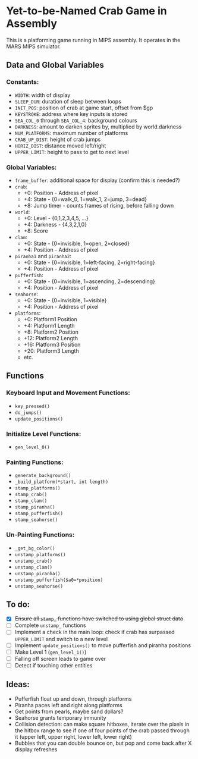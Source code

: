 # Yet-to-be-Named Crab Game in Assembly

This is a platforming game running in MIPS assembly. It operates in the MARS MIPS simulator.

## Data and Global Variables

### Constants:
 - `WIDTH`: width of display
 - `SLEEP_DUR`: duration of sleep between loops
 - `INIT_POS`: position of crab at game start, offset from $gp
 - `KEYSTROKE`: address where key inputs is stored
 - `SEA_COL_0` through `SEA_COL_4`: background colours
 - `DARKNESS`: amount to darken sprites by, multiplied by world.darkness
 - `NUM_PLATFORMS`: maximum number of platforms
 - `CRAB_UP_DIST`: height of crab jumps
 - `HORIZ_DIST`: distance moved left/right 
 - `UPPER_LIMIT`: height to pass to get to next level

### Global Variables:
 - `frame_buffer`: additional space for display (confirm this is needed?)
 - `crab`:
   - +0: Position - Address of pixel
   - +4: State - {0=walk_0, 1=walk_1, 2=jump, 3=dead}
   - +8: Jump timer - counts frames of rising, before falling down
 - `world`:
   - +0: Level - {0,1,2,3,4,5, ...}
   - +4: Darkness - {4,3,2,1,0}
   - +8: Score
 - `clam`:
   - +0: State - {0=invisible, 1=open, 2=closed}
   - +4: Position - Address of pixel
 - `piranha1` and `piranha2`:
   - +0: State - {0=invisible, 1=left-facing, 2=right-facing}
   - +4: Position - Address of pixel
 - `pufferfish`:
   - +0: State - {0=invisible, 1=ascending, 2=descending}
   - +4: Position - Address of pixel
 - `seahorse`:
   - +0: State - {0=invisible, 1=visible}
   - +4: Position - Address of pixel
 - `platforms`:
   - +0: Platform1 Position
   - +4: Platform1 Length
   - +8: Platform2 Position
   - +12: Platform2 Length
   - +16: Platform3 Position
   - +20: Platform3 Length
   - etc.

## Functions

### Keyboard Input and Movement Functions:
 - `key_pressed()`
 - `do_jumps()`
 - `update_positions()`

### Initialize Level Functions:
 - `gen_level_0()`

### Painting Functions:
 - `generate_background()`
 - `_build_platform(*start, int length)`
 - `stamp_platforms()`
 - `stamp_crab()`
 - `stamp_clam()`
 - `stamp_piranha()`
 - `stamp_pufferfish()`
 - `stamp_seahorse()`

### Un-Painting Functions:
 - `_get_bg_color()`
 - `unstamp_platforms()`
 - `unstamp_crab()`
 - `unstamp_clam()`
 - `unstamp_piranha()`
 - `unstamp_pufferfish($a0=*position)`
 - `unstamp_seahorse()`

## To do:
 - [x] ~~Ensure all `stamp_` functions have switched to using global struct data~~
 - [ ] Complete `unstamp_` functions
 - [ ] Implement a check in the main loop: check if crab has surpassed `UPPER_LIMIT` and switch to a new level
 - [ ] Implement `update_positions()` to move pufferfish and piranha positions
 - [ ] Make Level 1 (`gen_level_1()`)
 - [ ] Falling off screen leads to game over
 - [ ] Detect if touching other entities

## Ideas: 
 - Pufferfish float up and down, through platforms
 - Piranha paces left and right along platforms
 - Get points from pearls, maybe sand dollars?
 - Seahorse grants temporary immunity
 - Collision detection: can make square hitboxes, iterate over the pixels in the hitbox range to see if one of four points of the crab passed through it (upper left, upper right, lower left, lower right)
 - Bubbles that you can double bounce on, but pop and come back after X display refreshes